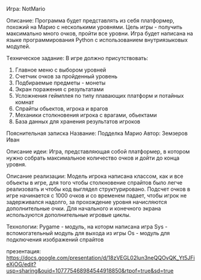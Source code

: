 Игра: NotMario

Описание: Программа будет представлять из себя платформер, похожий на Марио с несколькими уровнями. Цель игры - получить максимально много очков, пройти все уровни. Игра будет написана на языке программирования Python с использованием внутриязыковых модулей.

Tехническое задание:
В игре должно присутствовать:
1. Главное меню с выбором уровней
2. Счетчик очков за пройденный уровень
3. Подбираемые предметы - монеты
4. Экран поражения с результатами
5. Усложнения геймплея по типу плавающих платформ и потайных комнат
6. Спрайты обьектов, игрока и врагов
7. Механики столкновения игрока с врагами, обьектами
8. База данных для хранения результатов игроков

Пояснительная записка
Название: Подделка Марио
Автор: Земзеров Иван

Описание идеи:
Игра, представляющая собой платформер, в котором нужно собрать максимальное количество очков и дойти до конца уровня.

Описание реализации:
Модель игрока написана классом, как и все объекты в игре, для того чтобы столкновение спрайтов было легче реализовать и чтобы код выглядел структурировано.
Подсчет очков в игре начинается с 1000 очков и со временем падает, чтобы игрок не задерживался надолго, за прохождение уровня начисляются дополнительные очки.
Для начального и конечного экрана используются дополнительные игровые циклы.

Технологии:
Pygame - модуль, на которм написана игра
Sys - вспомогательный модуль для выхода из игры
Os - модуль для подключения изображений спрайтов

презентация: https://docs.google.com/presentation/d/18zVEGL02lun3neQQOvQK_Yt5JFieXjOG/edit?usp=sharing&ouid=107775468984544918850&rtpof=true&sd=true
